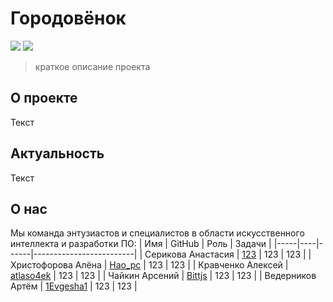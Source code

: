 # Городовёнок
![](https://img.shields.io/badge/Team-НКЭиВТ-yellow) ![](https://img.shields.io/badge/Forum-Smolathon-green)
> краткое описание проекта
## О проекте
Текст
## Актуальность
Текст

## О нас
Мы команда энтузиастов и специалистов в области искусственного интеллекта и разработки ПО:
| Имя | GitHub | Роль | Задачи |
|-----|----|------|-------------------------|
| Серикова Анастасия | [123](https://github.com/hao-pc "Серикова Анастасия") | 123 | 123 |
| Христофорова Алёна | [Hao_pc](https://github.com/hao-pc "Христофорова Алёна") | 123 | 123 |
| Кравченко Алексей | [atlaso4ek](https://github.com/ATLASO4EK "Кравченко Алексей") | 123 | 123 |
| Чайкин Арсений | [Bittjs](https://github.com/Bittjs "Чайкин Арсений") | 123 | 123 |
| Ведерников Артём | [1Evgesha1](https://github.com/1Evgesha1 "Ведерников Артём") | 123 | 123 |